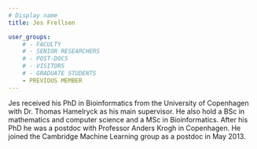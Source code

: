 ```yaml
---
# Display name
title: Jes Frellsen

user_groups:
    # - FACULTY
    # - SENIOR RESEARCHERS
    # - POST-DOCS
    # - VISITORS
    # - GRADUATE STUDENTS
    - PREVIOUS MEMBER
---
```



Jes received his PhD in Bioinformatics from the University of Copenhagen with Dr. Thomas Hamelryck as his main supervisor. He also hold a  BSc in mathematics and computer science and a MSc in Bioinformatics. After his PhD he was a postdoc with Professor Anders Krogh in Copenhagen. He joined the Cambridge Machine Learning group as a postdoc in May 2013.